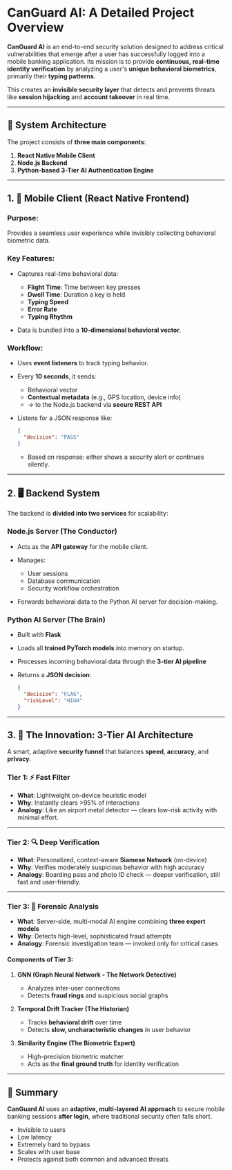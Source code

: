# CanGuard AI: A Detailed Project Overview

**CanGuard AI** is an end-to-end security solution designed to address critical vulnerabilities that emerge after a user has successfully logged into a mobile banking application. Its mission is to provide **continuous, real-time identity verification** by analyzing a user's **unique behavioral biometrics**, primarily their **typing patterns**.

This creates an **invisible security layer** that detects and prevents threats like **session hijacking** and **account takeover** in real time.

---

## 🔧 System Architecture

The project consists of **three main components**:

1. **React Native Mobile Client**
2. **Node.js Backend**
3. **Python-based 3-Tier AI Authentication Engine**

---

## 1. 📱 Mobile Client (React Native Frontend)

### Purpose:

Provides a seamless user experience while invisibly collecting behavioral biometric data.

### Key Features:

* Captures real-time behavioral data:

  * **Flight Time**: Time between key presses
  * **Dwell Time**: Duration a key is held
  * **Typing Speed**
  * **Error Rate**
  * **Typing Rhythm**

* Data is bundled into a **10-dimensional behavioral vector**.

### Workflow:

* Uses **event listeners** to track typing behavior.
* Every **10 seconds**, it sends:

  * Behavioral vector
  * **Contextual metadata** (e.g., GPS location, device info)
  * → to the Node.js backend via **secure REST API**
* Listens for a JSON response like:

  ```json
  {
    "decision": "PASS"
  }
  ```

  * Based on response: either shows a security alert or continues silently.

---

## 2. 🖥️ Backend System

The backend is **divided into two services** for scalability:

### **Node.js Server (The Conductor)**

* Acts as the **API gateway** for the mobile client.
* Manages:

  * User sessions
  * Database communication
  * Security workflow orchestration
* Forwards behavioral data to the Python AI server for decision-making.

### **Python AI Server (The Brain)**

* Built with **Flask**
* Loads all **trained PyTorch models** into memory on startup.
* Processes incoming behavioral data through the **3-tier AI pipeline**
* Returns a **JSON decision**:

  ```json
  {
    "decision": "FLAG",
    "riskLevel": "HIGH"
  }
  ```

---

## 3. 🧠 The Innovation: 3-Tier AI Architecture

A smart, adaptive **security funnel** that balances **speed**, **accuracy**, and **privacy**.

### Tier 1: ⚡ Fast Filter

* **What**: Lightweight on-device heuristic model
* **Why**: Instantly clears >95% of interactions
* **Analogy**: Like an airport metal detector — clears low-risk activity with minimal effort.

---

### Tier 2: 🔍 Deep Verification

* **What**: Personalized, context-aware **Siamese Network** (on-device)
* **Why**: Verifies moderately suspicious behavior with high accuracy
* **Analogy**: Boarding pass and photo ID check — deeper verification, still fast and user-friendly.

---

### Tier 3: 🧬 Forensic Analysis

* **What**: Server-side, multi-modal AI engine combining **three expert models**
* **Why**: Detects high-level, sophisticated fraud attempts
* **Analogy**: Forensic investigation team — invoked only for critical cases

#### Components of Tier 3:

1. **GNN (Graph Neural Network - The Network Detective)**

   * Analyzes inter-user connections
   * Detects **fraud rings** and suspicious social graphs

2. **Temporal Drift Tracker (The Historian)**

   * Tracks **behavioral drift** over time
   * Detects **slow, uncharacteristic changes** in user behavior

3. **Similarity Engine (The Biometric Expert)**

   * High-precision biometric matcher
   * Acts as the **final ground truth** for identity verification

---

## 🔐 Summary

**CanGuard AI** uses an **adaptive, multi-layered AI approach** to secure mobile banking sessions **after login**, where traditional security often falls short.

* Invisible to users
* Low latency
* Extremely hard to bypass
* Scales with user base
* Protects against both common and advanced threats